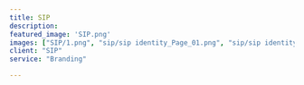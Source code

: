 ```yaml
---
title: SIP
description:  
featured_image: 'SIP.png'
images: ["SIP/1.png", "sip/sip identity_Page_01.png", "sip/sip identity_Page_02.png", "sip/sip identity_Page_03.png","sip/sip identity_Page_04.png","sip/sip identity_Page_05.png","sip/sip identity_Page_06.png","sip/sip identity_Page_07.png","sip/sip identity_Page_08.png","sip/sip identity_Page_09.png","sip/sip identity_Page_10.png","sip/sip identity_Page_11.png","sip/sip identity_Page_12.png","sip/sip identity_Page_13.png","sip/sip identity_Page_14.png","sip/sip identity_Page_15.png", "sip/sip identity_Page_16.png","sip/sip identity_Page_17.png","sip/sip identity_Page_18.png","sip/sip identity_Page_19.png","sip/sip identity_Page_20.png","sip/sip identity_Page_21.png","sip/sip identity_Page_22.png","sip/sip identity_Page_23.png","sip/sip identity_Page_24.png","sip/sip identity_Page_25.png","sip/sip identity_Page_26.png","sip/sip identity_Page_27.png", "sip/sip identity_Page_28.png","sip/sip identity_Page_29.png","sip/sip identity_Page_30.png"]
client: "SIP"
service: "Branding"

---
```

